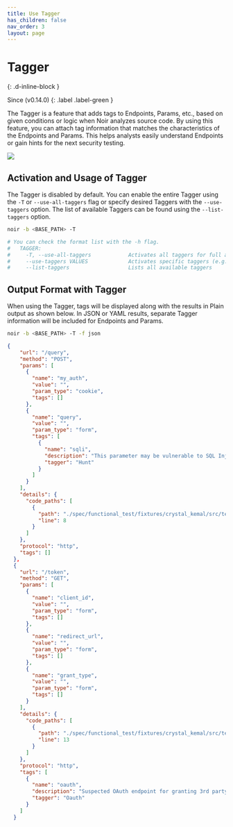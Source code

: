 ```yaml
---
title: Use Tagger
has_children: false
nav_order: 3
layout: page
---
```


# Tagger
{: .d-inline-block }

Since (v0.14.0) 
{: .label .label-green }

The Tagger is a feature that adds tags to Endpoints, Params, etc., based on given conditions or logic when Noir analyzes source code. By using this feature, you can attach tag information that matches the characteristics of the Endpoints and Params. This helps analysts easily understand Endpoints or gain hints for the next security testing.

![](../../images/advanced/tagger.png)

## Activation and Usage of Tagger
The Tagger is disabled by default. You can enable the entire Tagger using the `-T` or `--use-all-taggers` flag or specify desired Taggers with the `--use-taggers` option. The list of available Taggers can be found using the `--list-taggers` option.

```bash
noir -b <BASE_PATH> -T

# You can check the format list with the -h flag.
#   TAGGER:
#     -T, --use-all-taggers            Activates all taggers for full analysis coverage
#     --use-taggers VALUES             Activates specific taggers (e.g., --use-taggers hunt,oauth)
#     --list-taggers                   Lists all available taggers
```

## Output Format with Tagger
When using the Tagger, tags will be displayed along with the results in Plain output as shown below. In JSON or YAML results, separate Tagger information will be included for Endpoints and Params.

```bash
noir -b <BASE_PATH> -T -f json
```

```json
{
    "url": "/query",
    "method": "POST",
    "params": [
      {
        "name": "my_auth",
        "value": "",
        "param_type": "cookie",
        "tags": []
      },
      {
        "name": "query",
        "value": "",
        "param_type": "form",
        "tags": [
          {
            "name": "sqli",
            "description": "This parameter may be vulnerable to SQL Injection attacks.",
            "tagger": "Hunt"
          }
        ]
      }
    ],
    "details": {
      "code_paths": [
        {
          "path": "./spec/functional_test/fixtures/crystal_kemal/src/testapp.cr",
          "line": 8
        }
      ]
    },
    "protocol": "http",
    "tags": []
  },
  {
    "url": "/token",
    "method": "GET",
    "params": [
      {
        "name": "client_id",
        "value": "",
        "param_type": "form",
        "tags": []
      },
      {
        "name": "redirect_url",
        "value": "",
        "param_type": "form",
        "tags": []
      },
      {
        "name": "grant_type",
        "value": "",
        "param_type": "form",
        "tags": []
      }
    ],
    "details": {
      "code_paths": [
        {
          "path": "./spec/functional_test/fixtures/crystal_kemal/src/testapp.cr",
          "line": 13
        }
      ]
    },
    "protocol": "http",
    "tags": [
      {
        "name": "oauth",
        "description": "Suspected OAuth endpoint for granting 3rd party access.",
        "tagger": "Oauth"
      }
    ]
  }
```